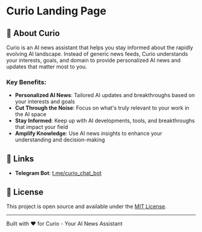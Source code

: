 # Curio Landing Page

## 📱 About Curio

Curio is an AI news assistant that helps you stay informed about the rapidly evolving AI landscape. Instead of generic news feeds, Curio understands your interests, goals, and domain to provide personalized AI news and updates that matter most to you.

### Key Benefits:
- **Personalized AI News**: Tailored AI updates and breakthroughs based on your interests and goals
- **Cut Through the Noise**: Focus on what's truly relevant to your work in the AI space
- **Stay Informed**: Keep up with AI developments, tools, and breakthroughs that impact your field
- **Amplify Knowledge**: Use AI news insights to enhance your understanding and decision-making


## 🔗 Links

- **Telegram Bot**: [t.me/curio_chat_bot](https://t.me/curio_chat_bot)

## 📝 License

This project is open source and available under the [MIT License](LICENSE).

---

Built with ❤️ for Curio - Your AI News Assistant 
